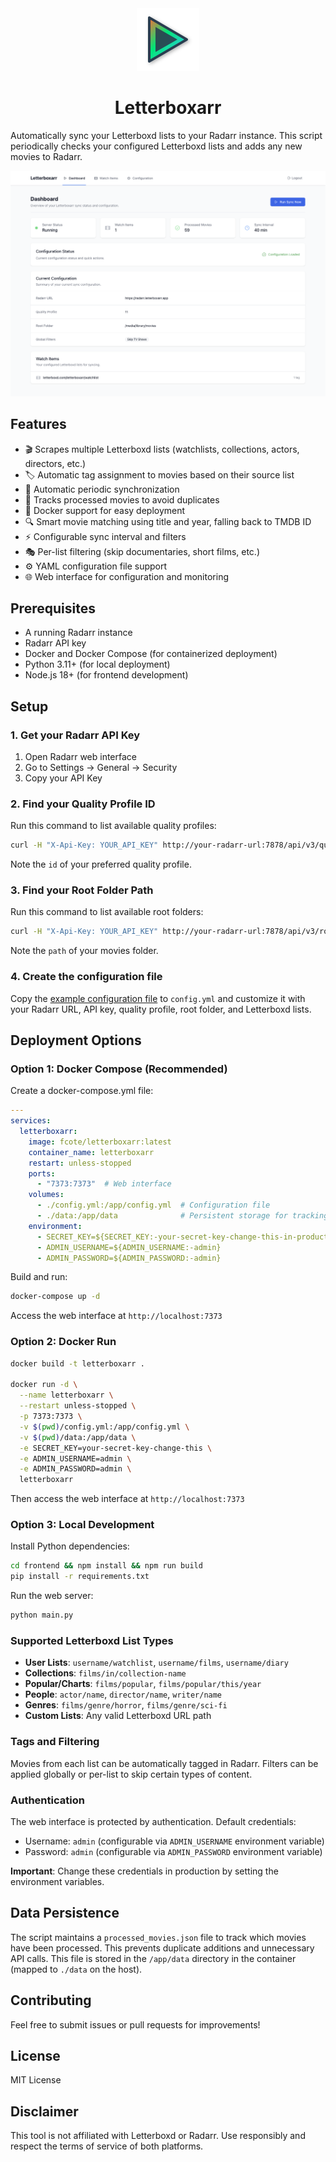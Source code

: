 <div align="center">

<img src="frontend/public/assets/logo.svg" alt="Letterboxarr Logo" width="100">

# Letterboxarr

</div>

Automatically sync your Letterboxd lists to your Radarr instance. This script periodically checks your configured Letterboxd lists and adds any new movies to Radarr.

![Letterboxarr Preview](screenshots/dashboard.png)

## Features

- 🎬 Scrapes multiple Letterboxd lists (watchlists, collections, actors, directors, etc.)
- 🏷️ Automatic tag assignment to movies based on their source list
- 🔄 Automatic periodic synchronization
- 📝 Tracks processed movies to avoid duplicates
- 🐳 Docker support for easy deployment
- 🔍 Smart movie matching using title and year, falling back to TMDB ID
- ⚡ Configurable sync interval and filters
- 🎭 Per-list filtering (skip documentaries, short films, etc.)
- ⚙️ YAML configuration file support
- 🌐 Web interface for configuration and monitoring

## Prerequisites

- A running Radarr instance
- Radarr API key
- Docker and Docker Compose (for containerized deployment)
- Python 3.11+ (for local deployment)
- Node.js 18+ (for frontend development)

## Setup

### 1. Get your Radarr API Key

1. Open Radarr web interface
2. Go to Settings → General → Security
3. Copy your API Key

### 2. Find your Quality Profile ID

Run this command to list available quality profiles:
```bash
curl -H "X-Api-Key: YOUR_API_KEY" http://your-radarr-url:7878/api/v3/qualityprofile
```

Note the `id` of your preferred quality profile.

### 3. Find your Root Folder Path

Run this command to list available root folders:
```bash
curl -H "X-Api-Key: YOUR_API_KEY" http://your-radarr-url:7878/api/v3/rootfolder
```

Note the `path` of your movies folder.

### 4. Create the configuration file

Copy the [example configuration file](examples/config.example.yml) to `config.yml` and customize it with your Radarr URL, API key, quality profile, root folder, and Letterboxd lists.

## Deployment Options

### Option 1: Docker Compose (Recommended)

Create a docker-compose.yml file:

```yaml
---
services:
  letterboxarr:
    image: fcote/letterboxarr:latest
    container_name: letterboxarr
    restart: unless-stopped
    ports:
      - "7373:7373"  # Web interface
    volumes:
      - ./config.yml:/app/config.yml  # Configuration file
      - ./data:/app/data              # Persistent storage for tracking processed movies
    environment:
      - SECRET_KEY=${SECRET_KEY:-your-secret-key-change-this-in-production}
      - ADMIN_USERNAME=${ADMIN_USERNAME:-admin}
      - ADMIN_PASSWORD=${ADMIN_PASSWORD:-admin}
```

Build and run:
```bash
docker-compose up -d
```

Access the web interface at `http://localhost:7373`

### Option 2: Docker Run

```bash
docker build -t letterboxarr .

docker run -d \
  --name letterboxarr \
  --restart unless-stopped \
  -p 7373:7373 \
  -v $(pwd)/config.yml:/app/config.yml \
  -v $(pwd)/data:/app/data \
  -e SECRET_KEY=your-secret-key-change-this \
  -e ADMIN_USERNAME=admin \
  -e ADMIN_PASSWORD=admin \
  letterboxarr
```

Then access the web interface at `http://localhost:7373`

### Option 3: Local Development

Install Python dependencies:
```bash
cd frontend && npm install && npm run build
pip install -r requirements.txt
```

Run the web server:
```bash
python main.py
```

### Supported Letterboxd List Types

- **User Lists**: `username/watchlist`, `username/films`, `username/diary`
- **Collections**: `films/in/collection-name`
- **Popular/Charts**: `films/popular`, `films/popular/this/year`
- **People**: `actor/name`, `director/name`, `writer/name`
- **Genres**: `films/genre/horror`, `films/genre/sci-fi`
- **Custom Lists**: Any valid Letterboxd URL path

### Tags and Filtering

Movies from each list can be automatically tagged in Radarr. Filters can be applied globally or per-list to skip certain types of content.

### Authentication

The web interface is protected by authentication. Default credentials:
- Username: `admin` (configurable via `ADMIN_USERNAME` environment variable)
- Password: `admin` (configurable via `ADMIN_PASSWORD` environment variable)

**Important**: Change these credentials in production by setting the environment variables.

## Data Persistence

The script maintains a `processed_movies.json` file to track which movies have been processed. This prevents duplicate additions and unnecessary API calls. This file is stored in the `/app/data` directory in the container (mapped to `./data` on the host).

## Contributing

Feel free to submit issues or pull requests for improvements!

## License

MIT License

## Disclaimer

This tool is not affiliated with Letterboxd or Radarr. Use responsibly and respect the terms of service of both platforms.